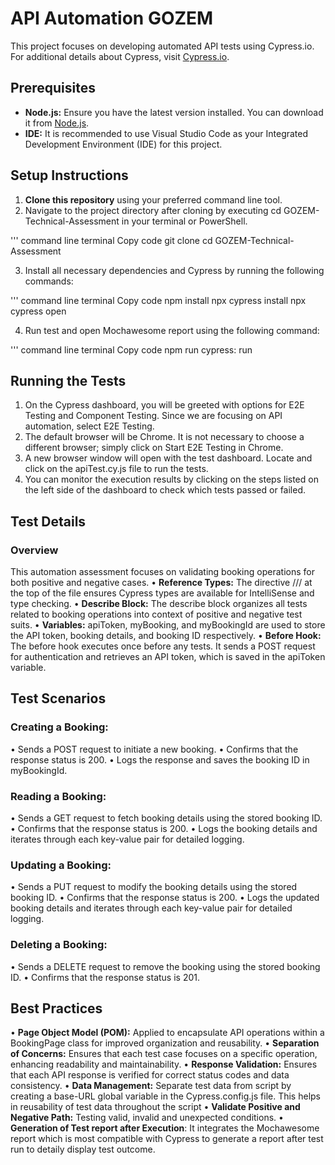 # API Automation GOZEM

This project focuses on developing automated API tests using Cypress.io. For additional details about Cypress, visit [Cypress.io](https://www.cypress.io).

## Prerequisites

- **Node.js:** Ensure you have the latest version installed. You can download it from [Node.js](https://nodejs.org/).
- **IDE:** It is recommended to use Visual Studio Code as your Integrated Development Environment (IDE) for this project.

## Setup Instructions

1. **Clone this repository** using your preferred command line tool.
2. Navigate to the project directory after cloning by executing cd GOZEM-Technical-Assessment in your terminal or PowerShell.
   
''' command line terminal
Copy code
git clone <repository-url>
cd GOZEM-Technical-Assessment

3.	Install all necessary dependencies and Cypress by running the following commands:

''' command line terminal
Copy code
npm install
npx cypress install
npx cypress open

4.	Run test and open Mochawesome report using the following command:

''' command line terminal
Copy code
npm run cypress: run

## Running the Tests
1.	On the Cypress dashboard, you will be greeted with options for E2E Testing and Component Testing. Since we are focusing on API automation, select E2E Testing.
2.	The default browser will be Chrome. It is not necessary to choose a different browser; simply click on Start E2E Testing in Chrome.
3.	A new browser window will open with the test dashboard. Locate and click on the apiTest.cy.js file to run the tests.
4.	You can monitor the execution results by clicking on the steps listed on the left side of the dashboard to check which tests passed or failed.

## Test Details
### Overview
This automation assessment focuses on validating booking operations for both positive and negative cases.
•	**Reference Types:** The directive /// <reference types="cypress" /> at the top of the file ensures Cypress types are available for IntelliSense and type checking.
•	**Describe Block:** The describe block organizes all tests related to booking operations into context of positive and negative test suits.
•	**Variables:** apiToken, myBooking, and myBookingId are used to store the API token, booking details, and booking ID respectively.
•	**Before Hook:** The before hook executes once before any tests. It sends a POST request for authentication and retrieves an API token, which is saved in the apiToken variable.

## Test Scenarios
### Creating a Booking:
•	Sends a POST request to initiate a new booking.
•	Confirms that the response status is 200.
•	Logs the response and saves the booking ID in myBookingId.
### Reading a Booking:
•	Sends a GET request to fetch booking details using the stored booking ID.
•	Confirms that the response status is 200.
•	Logs the booking details and iterates through each key-value pair for detailed logging.
### Updating a Booking:
•	Sends a PUT request to modify the booking details using the stored booking ID.
•	Confirms that the response status is 200.
•	Logs the updated booking details and iterates through each key-value pair for detailed logging.
### Deleting a Booking:
•	Sends a DELETE request to remove the booking using the stored booking ID.
•	Confirms that the response status is 201.

## Best Practices
•	**Page Object Model (POM):** Applied to encapsulate API operations within a BookingPage class for improved organization and reusability.
•	**Separation of Concerns:** Ensures that each test case focuses on a specific operation, enhancing readability and maintainability.
•	**Response Validation:** Ensures that each API response is verified for correct status codes and data consistency.
•	**Data Management:** Separate test data from script by creating a base-URL global variable in the Cypress.config.js file. This helps in reusability of test data throughout the script
•	**Validate Positive and Negative Path:** Testing valid, invalid and unexpected conditions.
•  **Generation of Test report after Execution**: It integrates the Mochawesome report which is most compatible with Cypress to generate a report after test run to detaily display test outcome.



